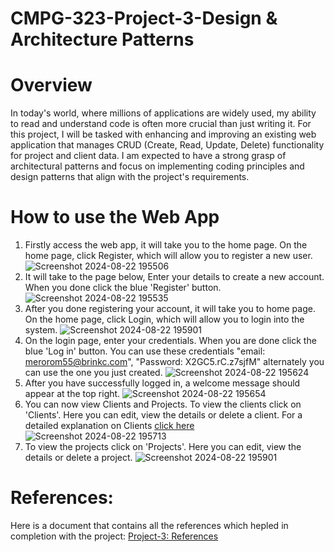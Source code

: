# CMPG-323-Project-3-Design & Architecture Patterns  
# Overview
In today's world, where millions of applications are widely used, my ability to read and understand code is often more crucial than just writing it. For this project, I will be tasked with enhancing and improving an existing web application that manages CRUD (Create, Read, Update, Delete) functionality for project and client data. I am expected to have a strong grasp of architectural patterns and focus on implementing coding principles and design patterns that align with the project's requirements.  

# How to use the Web App  
1. Firstly access the web app, it will take you to the home page. On the home page, click Register, which will allow you to register a new user.
   ![Screenshot 2024-08-22 195506](https://github.com/user-attachments/assets/4c7233d7-6630-42bd-853f-7afd4f532d68)  
2. It will take to the page below, Enter your details to create a new account. When you done click the blue 'Register' button.
![Screenshot 2024-08-22 195535](https://github.com/user-attachments/assets/d39028ae-238e-46ad-8094-677cc765556d)
3. After you done registering your account, it will take you to  home page. On the home page, click Login, which will allow you to login into the system.
![Screenshot 2024-08-22 195901](https://github.com/user-attachments/assets/5c93d81a-087c-41a6-9ee8-b48f71ec1f40)
4. On the login page, enter your credentials. When you are done click the blue 'Log in' button. You can use these credentials "email: merorom55@brinkc.com", "Password: X2GC5.rC.z7sjfM" alternately you can use the one you just created.
![Screenshot 2024-08-22 195624](https://github.com/user-attachments/assets/ffcd59dc-0e70-4379-bef5-f83015a70217)
5. After you have successfully logged in, a welcome message should appear at the top right.
![Screenshot 2024-08-22 195654](https://github.com/user-attachments/assets/ba79ea8f-0e06-4b75-881c-58804d4b7dae)
6. You can now view Clients and Projects. To view the clients click on 'Clients'. Here you can edit, view the details or delete a client.
   For a detailed explanation on Clients [click here](https://docs.google.com/document/d/1loxXdUFHicDg5n7rnuRLjsr_0TmsLmaW/edit?usp=sharing&ouid=104985369547771360207&rtpof=true&sd=true)
![Screenshot 2024-08-22 195713](https://github.com/user-attachments/assets/3ea76f96-8e63-4c8b-9548-6f95461e4524)
8. To view the projects click on 'Projects'. Here you can edit, view the details or delete a project.
![Screenshot 2024-08-22 195901](https://github.com/user-attachments/assets/d564f9c2-c448-474c-9ff5-dffb92f71ead)

# References:
Here is a document that contains all the references which hepled in completion with the project: [Project-3: References](https://docs.google.com/document/d/1gBWOkyV3rwMM-C5sT1FmmCLK0H3vh6Sn/edit?usp=sharing&ouid=104985369547771360207&rtpof=true&sd=true)   








